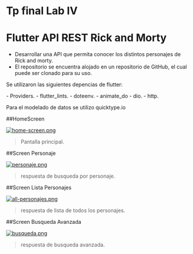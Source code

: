 # Tp final Lab IV

# Flutter API REST Rick and Morty

- Desarrollar una API que permita conocer los distintos personajes de Rick and morty.
- El repositorio se encuentra alojado en un repositorio de GitHub, el cual puede ser clonado para su uso.
<p>
Se utilizaron las siguientes depencias de flutter:
</p>
- Providers.
- flutter_lints.
- doteenv.
- animate_do
- dio.
- http.

<p>
  Para el modelado de datos se utilizo quicktype.io
</p>

##HomeScreen

[![home-screen.png](https://i.postimg.cc/Kck86LhH/home-screen.png)](https://postimg.cc/9z22TDMd)
> Pantalla principal.

##Screen Personaje

[![personaje.png](https://i.postimg.cc/wM7gHCrN/personaje.png)](https://postimg.cc/0KRL0BP5)
> respuesta de busqueda por personaje.

##Screen Lista Personajes

[![all-personajes.png](https://i.postimg.cc/Ss9HrmHD/all-personajes.png)](https://postimg.cc/XGV2N6jC)
> respuesta de lista de todos los personajes.

##Screen Busqueda Avanzada

[![busqueda.png](https://i.postimg.cc/02SrwStw/busqueda.png)](https://postimg.cc/gnYY9xbz)
> respuesta de busqueda avanzada.
